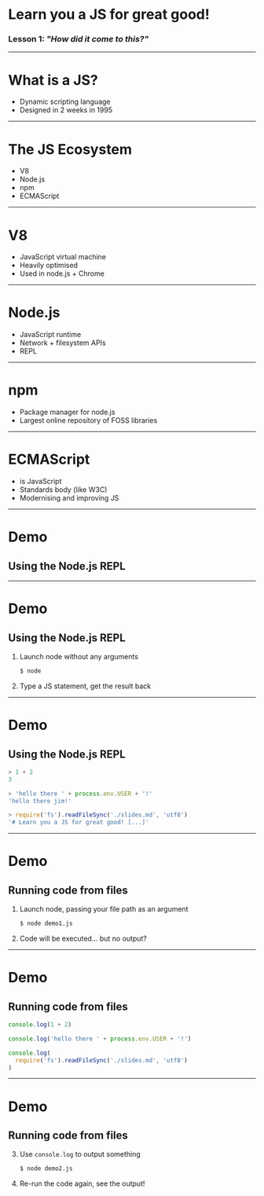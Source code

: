<!-- $theme: gaia -->

# Learn you a JS for great good!

### Lesson 1: *"How did it come to this?"*

---

# What is a JS?

 - Dynamic scripting language
 - Designed in 2 weeks in 1995

---

# The JS Ecosystem

 - V8
 - Node.js
 - npm
 - ECMAScript

---

# V8

 - JavaScript virtual machine
 - Heavily optimised
 - Used in node.js + Chrome

---

# Node.js

 - JavaScript runtime
 - Network + filesystem APIs
 - REPL

---

# npm

 - Package manager for node.js
 - Largest online repository of FOSS libraries

---

# ECMAScript

 - is JavaScript
 - Standards body (like W3C)
 - Modernising and improving JS

---

# Demo
## Using the Node.js REPL

---

# Demo
## Using the Node.js REPL

1. Launch node without any arguments

    ```bash
    $ node
    ```

2. Type a JS statement, get the result back

---

# Demo
## Using the Node.js REPL

```js
> 1 + 2
3

> 'hello there ' + process.env.USER + '!'
'hello there jim!'

> require('fs').readFileSync('./slides.md', 'utf8')
'# Learn you a JS for great good! [...]'
```

---

# Demo
## Running code from files

1. Launch node, passing your file path as an argument
    
    ```bash
    $ node demo1.js
    ```

2. Code will be executed... but no output?

---

# Demo
## Running code from files

```js
console.log(1 + 2)

console.log('hello there ' + process.env.USER + '!')

console.log(
  require('fs').readFileSync('./slides.md', 'utf8')
)
```

---

# Demo
## Running code from files

3. Use `console.log` to output something

	```bash
    $ node demo2.js
    ```
4. Re-run the code again, see the output!